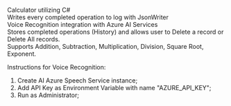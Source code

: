 Calculator utilizing C#   
Writes every completed operation to log with JsonWriter  
Voice Recognition integration with Azure AI Services     
Stores completed operations (History) and allows user to Delete a record or Delete All records.         
Supports Addition, Subtraction, Multiplication, Division, Square Root, Exponent.          

Instructions for Voice Recognition:
1. Create AI Azure Speech Service instance;    
2. Add API Key as Environment Variable with name "AZURE_API_KEY";   
3. Run as Administrator;    
   
